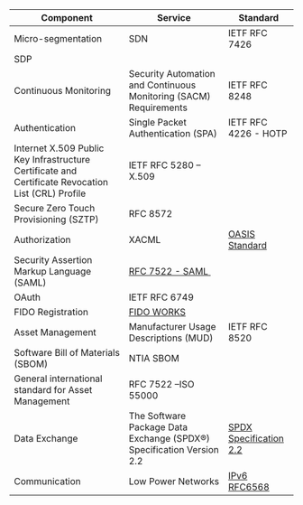 | Component                                                                                          | Service                                                              | Standard                                                                                                  |
| -------------------------------------------------------------------------------------------------- | -------------------------------------------------------------------- | --------------------------------------------------------------------------------------------------------- |
| Micro-segmentation                                                                                 | SDN                                                                  | IETF RFC 7426                                                                                             |
| SDP                                                                                                |
| Continuous Monitoring                                                                              | Security Automation and Continuous Monitoring (SACM) Requirements    | IETF RFC 8248                                                                                             |
| Authentication                                                                                     | Single Packet Authentication (SPA)                                   | IETF RFC 4226 - HOTP                                                                                      |
| Internet X.509 Public Key Infrastructure Certificate and Certificate Revocation List (CRL) Profile | IETF RFC 5280 – X.509                                                |
| Secure Zero Touch Provisioning (SZTP)                                                              | RFC 8572                                                             |
| Authorization                                                                                      | XACML                                                                | [OASIS Standard](http://docs.oasis-open.org/xacml/3.0/xacml-3.0-core-spec-os-en.html)                     |
| Security Assertion Markup Language (SAML)                                                          | [RFC 7522 - SAML ](https://tools.ietf.org/html/rfc7522)              |
| OAuth                                                                                              | IETF RFC 6749                                                        |
| FIDO Registration                                                                                  | [FIDO WORKS](https://fidoalliance.org/how-fido-works/)               |
| Asset Management                                                                                   | Manufacturer Usage Descriptions (MUD)                                | IETF RFC 8520                                                                                             |
| Software Bill of Materials (SBOM)                                                                  | NTIA SBOM                                                            |
| General international standard for Asset Management                                                | RFC 7522 –ISO 55000                                                  |
| Data Exchange                                                                                      | The Software Package Data Exchange (SPDX®) Specification Version 2.2 | [SPDX Specification 2.2](https://spdx.dev/wp-content/uploads/sites/41/2020/08/SPDX-specification-2-2.pdf) |
| Communication                                                                                      | Low Power Networks                                                   | [IPv6 RFC6568](https://datatracker.ietf.org/doc/html/rfc6568)                                             |
